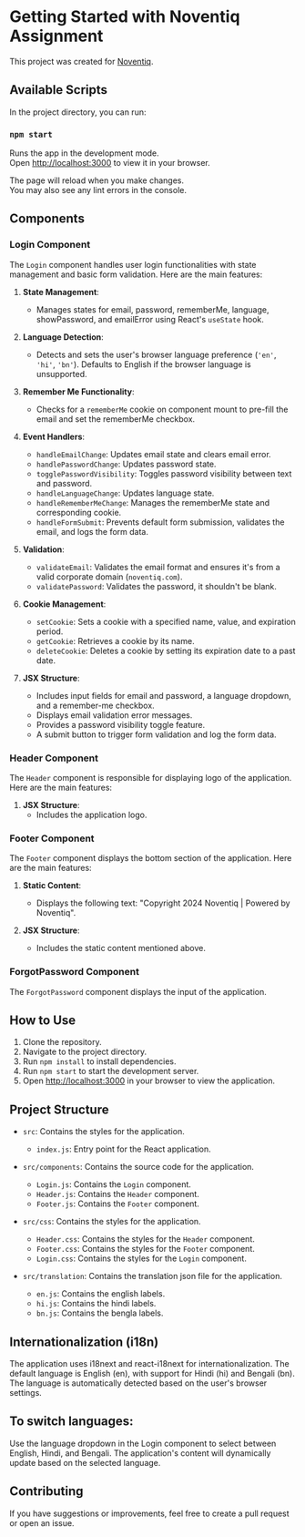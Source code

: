 # Getting Started with Noventiq Assignment

This project was created for [Noventiq](https://github.com/).

## Available Scripts

In the project directory, you can run:

### `npm start`

Runs the app in the development mode.\
Open [http://localhost:3000](http://localhost:3000) to view it in your browser.

The page will reload when you make changes.\
You may also see any lint errors in the console.

## Components

### Login Component

The `Login` component handles user login functionalities with state management and basic form validation. Here are the main features:

1. **State Management**:
    - Manages states for email, password, rememberMe, language, showPassword, and emailError using React's `useState` hook.

2. **Language Detection**:
    - Detects and sets the user's browser language preference (`'en'`, `'hi'`, `'bn'`). Defaults to English if the browser language is unsupported.

3. **Remember Me Functionality**:
    - Checks for a `rememberMe` cookie on component mount to pre-fill the email and set the rememberMe checkbox.

4. **Event Handlers**:
    - `handleEmailChange`: Updates email state and clears email error.
    - `handlePasswordChange`: Updates password state.
    - `togglePasswordVisibility`: Toggles password visibility between text and password.
    - `handleLanguageChange`: Updates language state.
    - `handleRememberMeChange`: Manages the rememberMe state and corresponding cookie.
    - `handleFormSubmit`: Prevents default form submission, validates the email, and logs the form data.

5. **Validation**:
    - `validateEmail`: Validates the email format and ensures it's from a valid corporate domain (`noventiq.com`).
    - `validatePassword`: Validates the password, it shouldn't be blank.

6. **Cookie Management**:
    - `setCookie`: Sets a cookie with a specified name, value, and expiration period.
    - `getCookie`: Retrieves a cookie by its name.
    - `deleteCookie`: Deletes a cookie by setting its expiration date to a past date.

7. **JSX Structure**:
    - Includes input fields for email and password, a language dropdown, and a remember-me checkbox.
    - Displays email validation error messages.
    - Provides a password visibility toggle feature.
    - A submit button to trigger form validation and log the form data.

### Header Component

The `Header` component is responsible for displaying logo of the application. Here are the main features:

1. **JSX Structure**:
    -  Includes the application logo.

### Footer Component

The `Footer` component displays the bottom section of the application. Here are the main features:

1. **Static Content**:
    - Displays the following text: "Copyright 2024 Noventiq | Powered by Noventiq".

2. **JSX Structure**:
    - Includes the static content mentioned above.


### ForgotPassword Component

The `ForgotPassword` component displays the input of the application.

## How to Use

1. Clone the repository.
2. Navigate to the project directory.
3. Run `npm install` to install dependencies.
4. Run `npm start` to start the development server.
5. Open [http://localhost:3000](http://localhost:3000) in your browser to view the application.

## Project Structure

- `src`: Contains the styles for the application.
  - `index.js`: Entry point for the React application.

- `src/components`: Contains the source code for the application.
  - `Login.js`: Contains the `Login` component.
  - `Header.js`: Contains the `Header` component.
  - `Footer.js`: Contains the `Footer` component.

- `src/css`: Contains the styles for the application.
  - `Header.css`: Contains the styles for the `Header` component.
  - `Footer.css`: Contains the styles for the `Footer` component.
  - `Login.css`: Contains the styles for the `Login` component.

- `src/translation`: Contains the translation json file for the application.
  - `en.js`: Contains the english labels.
  - `hi.js`: Contains the hindi labels.
  - `bn.js`: Contains the bengla labels.

## Internationalization (i18n)

The application uses i18next and react-i18next for internationalization. The default language is English (en), with support for Hindi (hi) and Bengali (bn). The language is automatically detected based on the user's browser settings.

## To switch languages:

Use the language dropdown in the Login component to select between English, Hindi, and Bengali. The application's content will dynamically update based on the selected language.

## Contributing

If you have suggestions or improvements, feel free to create a pull request or open an issue.

